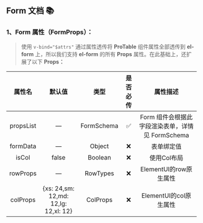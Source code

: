 ## Form 文档 📚

### 1、Form 属性（FormProps）：

> 使用 `v-bind="$attrs"` 通过属性透传将 **ProTable** 组件属性全部透传到 **el-form** 上，所以我们支持 **el-form** 的所有 **Props** 属性。在此基础上，还扩展了以下 **Props：**

|    属性名    |                  默认值                   |    类型     | 是否必传 |               属性描述               |
| :----------: |:--------------------------------------:| :---------: | :------: |:--------------------------------:|
|   propsList    |                   —                    | FormSchema |    ✅    | Form 组件会根据此字段渲染表单，详情见 FormSchema |
|  formData  |                   —                    |  Object   |    ❌    |              表单绑定值               |
| isCol |                 false                  |  Boolean   |    ❌    |             使用Col布局              |
|    rowProps     |                   —                    |   RowTypes    |    ❌    |        ElementUI的row原生属性         |
|  colProps  |  {xs: 24,sm: 12,md: 12,lg: 12,xl: 12}  |   ColProps   |    ❌    |        ElementUI的col原生属性         |
